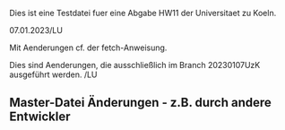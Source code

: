 Dies ist eine Testdatei fuer eine Abgabe HW11 der Universitaet zu Koeln.

07.01.2023/LU

Mit Aenderungen cf. der fetch-Anweisung.

Dies sind Aenderungen, die ausschließlich im Branch 20230107UzK ausgeführt werden. /LU
## Master-Datei Änderungen - z.B. durch andere Entwickler

